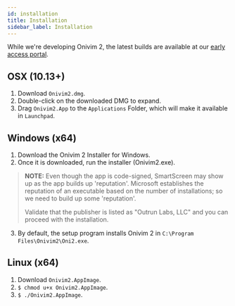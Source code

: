 ```yaml
---
id: installation
title: Installation
sidebar_label: Installation
---
```


While we're developing Onivim 2, the latest builds are available at our [early access portal](https://v2.onivim.io/early-access-portal).

## OSX (10.13+)

1. Download `Onivim2.dmg`.
2. Double-click on the downloaded DMG to expand.
3. Drag `Onivim2.App` to the `Applications` Folder, which will make it available in `Launchpad`.

## Windows (x64)

1. Download the Onivim 2 Installer for Windows.
2. Once it is downloaded, run the installer (Onivim2.exe).

> __NOTE:__ Even though the app is code-signed, SmartScreen may show up as the app builds up 'reputation'. Microsoft establishes the reputation of an executable based on the number of installations; so we need to build up some 'reputation'. 
>
> Validate that the publisher is listed as "Outrun Labs, LLC" and you can proceed with the installation.

3. By default, the setup program installs Onivim 2 in `C:\Program Files\Onivim2\Oni2.exe`.

## Linux (x64)

1. Download `Onivim2.AppImage`.
2. `$ chmod u+x Onivim2.AppImage`.
3. `$ ./Onivim2.AppImage`.
